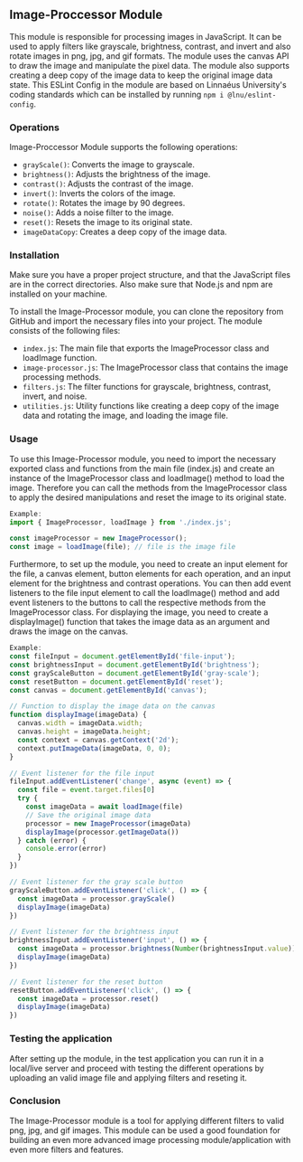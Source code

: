 ## Image-Proccessor Module

This module is responsible for processing images in JavaScript. It can be used to apply filters like grayscale, brightness, contrast, and invert and also rotate images in png, jpg, and gif formats. The module uses the canvas API to draw the image and manipulate the pixel data. The module also supports creating a deep copy of the image data to keep the original image data state. This ESLint Config in the module are based on Linnaéus University's coding standards which can be installed by running `npm i @lnu/eslint-config`.

### Operations
Image-Proccessor Module supports the following operations:
- `grayScale()`: Converts the image to grayscale.
- `brightness()`: Adjusts the brightness of the image.
- `contrast()`: Adjusts the contrast of the image.
- `invert()`: Inverts the colors of the image.
- `rotate()`: Rotates the image by 90 degrees.
- `noise()`: Adds a noise filter to the image.
- `reset()`: Resets the image to its original state.
- `imageDataCopy`: Creates a deep copy of the image data.

### Installation
Make sure you have a proper project structure, and that the JavaScript files are in the correct directories. Also make sure that Node.js and npm are installed on your machine.

To install the Image-Processor module, you can clone the repository from GitHub and import the necessary files into your project. The module consists of the following files:
- `index.js`: The main file that exports the ImageProcessor class and loadImage function.
- `image-processor.js`: The ImageProcessor class that contains the image processing methods.
- `filters.js`: The filter functions for grayscale, brightness, contrast, invert, and noise.
- `utilities.js`: Utility functions like creating a deep copy of the image data and rotating the image, and loading the image file.

### Usage
To use this Image-Processor module, you need to import the necessary exported class and functions from the main file (index.js) and create an instance of the ImageProcessor class and loadImage() method to load the image. Therefore you can call the methods from the ImageProcessor class to apply the desired manipulations and reset the image to its original state.

```javascript
Example:
import { ImageProcessor, loadImage } from './index.js';

const imageProcessor = new ImageProcessor();
const image = loadImage(file); // file is the image file
```
Furthermore, to set up the module, you need to create an input element for the file, a canvas element, button elements for each operation, and an input element for the brightness and contrast operations. You can then add event listeners to the file input element to call the loadImage() method and add event listeners to the buttons to call the respective methods from the ImageProcessor class. For displaying the image, you need to create a displayImage() function that takes the image data as an argument and draws the image on the canvas.

```javascript
Example:
const fileInput = document.getElementById('file-input');
const brightnessInput = document.getElementById('brightness');
const grayScaleButton = document.getElementById('gray-scale');
const resetButton = document.getElementById('reset');
const canvas = document.getElementById('canvas');

// Function to display the image data on the canvas
function displayImage(imageData) {
  canvas.width = imageData.width;
  canvas.height = imageData.height;
  const context = canvas.getContext('2d');
  context.putImageData(imageData, 0, 0);
}

// Event listener for the file input
fileInput.addEventListener('change', async (event) => {
  const file = event.target.files[0]
  try {
    const imageData = await loadImage(file)
    // Save the original image data
    processor = new ImageProcessor(imageData)
    displayImage(processor.getImageData())
  } catch (error) {
    console.error(error)
  }
})

// Event listener for the gray scale button
grayScaleButton.addEventListener('click', () => {
  const imageData = processor.grayScale()
  displayImage(imageData)
})

// Event listener for the brightness input
brightnessInput.addEventListener('input', () => {
  const imageData = processor.brightness(Number(brightnessInput.value))
  displayImage(imageData)
})

// Event listener for the reset button
resetButton.addEventListener('click', () => {
  const imageData = processor.reset()
  displayImage(imageData)
})
```

### Testing the application
After setting up the module, in the test application you can run it in a local/live server and proceed with testing the different operations by uploading an valid image file and applying filters and reseting it.

### Conclusion
The Image-Processor module is a tool for applying different filters to valid png, jpg, and gif images. This module can be used a good foundation for building an even more advanced image processing module/application with even more filters and features.